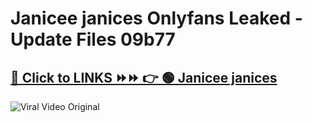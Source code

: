 
 # Janicee janices Onlyfans Leaked - Update Files 09b77

## <h2><a href="https://clipsfans.com/Janicee_janices&ref=git">🔗 Click to LINKS ⏩⏩ 👉 🟢 Janicee janices </a></h2>

<a href="https://clipsfans.com/Janicee_janices&ref=git" rel="nofollow" data-target="animated-image.originalLink"><img src="https://i.ibb.co.com/xMMVF88/686577567.gif" alt="Viral Video Original" style="max-width: 100%; display: inline-block;" data-target="animated-image.originalImage"></a>

